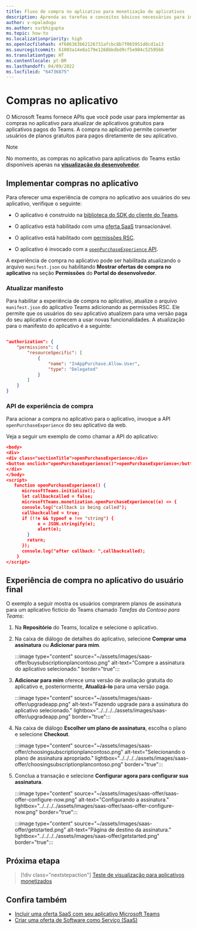 ```yaml
---
title: Fluxo de compra no aplicativo para monetização de aplicativos
description: Aprenda as tarefas e conceitos básicos necessários para implementar compras no aplicativo e funcionalidade de avaliação em aplicativos de equipes.
author: v-npaladugu
ms.author: surbhigupta
ms.topic: how-to
ms.localizationpriority: high
ms.openlocfilehash: 4f606363b62126731afcbc8b7f065951d8cd1a13
ms.sourcegitcommit: 61003a14e8a179e1268bbdbd9cf5e904c5259566
ms.translationtype: HT
ms.contentlocale: pt-BR
ms.lasthandoff: 04/09/2022
ms.locfileid: "64736875"
---
```

# <a name="in-app-purchases"></a>Compras no aplicativo

O Microsoft Teams fornece APIs que você pode usar para implementar as compras no aplicativo para atualizar de aplicativos gratuitos para aplicativos pagos do Teams. A compra no aplicativo permite converter usuários de planos gratuitos para pagos diretamente de seu aplicativo.

> [!NOTE]
> No momento, as compras no aplicativo para aplicativos do Teams estão disponíveis apenas na [**visualização do desenvolvedor**](/microsoftteams/platform/resources/dev-preview/developer-preview-intro).

## <a name="implement-in-app-purchases"></a>Implementar compras no aplicativo

Para oferecer uma experiência de compra no aplicativo aos usuários do seu aplicativo, verifique o seguinte:

* O aplicativo é construído na [biblioteca do SDK do cliente do Teams](https://github.com/OfficeDev/microsoft-teams-library-js).

* O aplicativo está habilitado com uma [oferta SaaS](~/concepts/deploy-and-publish/appsource/prepare/include-saas-offer.md) transacionável.

* O aplicativo está habilitado com [permissões RSC](#update-manifest).

* O aplicativo é invocado com a [`openPurchaseExperience` API](#purchase-experience-api).

A experiência de compra no aplicativo pode ser habilitada atualizando o arquivo `manifest.json` ou habilitando **Mostrar ofertas de compra no aplicativo** na seção **Permissões** do **Portal do desenvolvedor**.

### <a name="update-manifest"></a>Atualizar manifesto

Para habilitar a experiência de compra no aplicativo, atualize o arquivo `manifest.json` do aplicativo Teams adicionando as permissões RSC. Ele permite que os usuários do seu aplicativo atualizem para uma versão paga do seu aplicativo e comecem a usar novas funcionalidades. A atualização para o manifesto do aplicativo é a seguinte:

```json

"authorization": {
    "permissions": {
        "resourceSpecific": [
            {
                "name": "InAppPurchase.Allow.User",
                "type": "Delegated"
            }
        ]
    }
}
```

### <a name="purchase-experience-api"></a>API de experiência de compra

Para acionar a compra no aplicativo para o aplicativo, invoque a API `openPurchaseExperience` do seu aplicativo da web.

Veja a seguir um exemplo de como chamar a API do aplicativo:

```json
<body> 
<div> 
<div class="sectionTitle">openPurchaseExperience</div> 
<button onclick="openPurchaseExperience()">openPurchaseExperience</button> 
</div> 
</body> 
<script> 
   function openPurchaseExperience() {
      microsoftTeams.initialize();
      let callbackcalled = false;
      microsoftTeams.monetization.openPurchaseExperience((e) => {
      console.log("callback is being called");
      callbackcalled = true;  
      if (!!e && typeof e !== "string") {
            e = JSON.stringify(e);
            alert(e);
        }
        return;
      });
      console.log("after callback: ",callbackcalled);
    } 
</script> 
```

## <a name="end-user-in-app-purchasing-experience"></a>Experiência de compra no aplicativo do usuário final

O exemplo a seguir mostra os usuários comprarem planos de assinatura para um aplicativo fictício do Teams chamado *Tarefas da Contoso para Teams*:

1. Na **Repositório** do Teams, localize e selecione o aplicativo.

1. Na caixa de diálogo de detalhes do aplicativo, selecione **Comprar uma assinatura** ou **Adicionar para mim**.

    :::image type="content" source="~/assets/images/saas-offer/buysubscriptionplancontoso.png" alt-text="Compre a assinatura do aplicativo selecionado." border="true":::

1. **Adicionar para mim** oferece uma versão de avaliação gratuita do aplicativo e, posteriormente, **Atualizá-lo** para uma versão paga.

    :::image type="content" source="~/assets/images/saas-offer/upgradeapp.png" alt-text="Fazendo upgrade para a assinatura do aplicativo selecionado." lightbox="../../../../assets/images/saas-offer/upgradeapp.png" border="true":::

1. Na caixa de diálogo **Escolher um plano de assinatura**, escolha o plano e selecione **Checkout**.

    :::image type="content" source="~/assets/images/saas-offer/choosingsubscriptionplancontoso.png" alt-text="Selecionando o plano de assinatura apropriado." lightbox="../../../../assets/images/saas-offer/choosingsubscriptionplancontoso.png" border="true":::

1. Conclua a transação e selecione **Configurar agora para configurar sua assinatura**.

    :::image type="content" source="~/assets/images/saas-offer/saas-offer-configure-now.png" alt-text="Configurando a assinatura." lightbox="../../../../assets/images/saas-offer/saas-offer-configure-now.png" border="true":::

    :::image type="content" source="~/assets/images/saas-offer/getstarted.png" alt-text="Página de destino da assinatura." lightbox="../../../../assets/images/saas-offer/getstarted.png" border="true":::

## <a name="next-step"></a>Próxima etapa

> [!div class="nextstepaction"]
> [Teste de visualização para aplicativos monetizados](~/concepts/deploy-and-publish/appsource/prepare/Test-preview-for-monetized-apps.md)

## <a name="see-also"></a>Confira também

* [Incluir uma oferta SaaS com seu aplicativo Microsoft Teams](~/concepts/deploy-and-publish/appsource/prepare/include-saas-offer.md)
* [Criar uma oferta de Software como Serviço (SaaS)](include-saas-offer.md#create-your-saas-offer)
